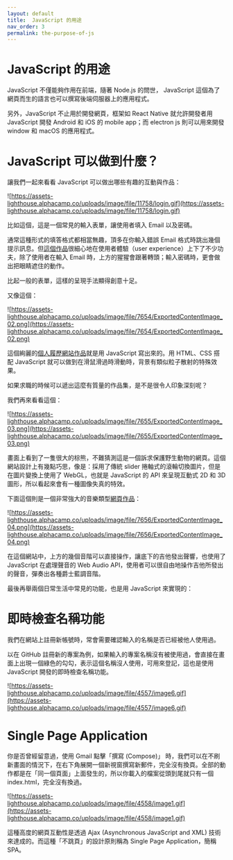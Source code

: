 ```yaml
---
layout: default
title:  JavaScript 的用途
nav_order: 3
permalink: the-purpose-of-js
---
```

# JavaScript 的用途

JavaScript 不僅能夠作用在前端，隨著 Node.js 的問世， JavaScript 這個為了網頁而生的語言也可以撰寫後端伺服器上的應用程式。

另外，JavaScript 不止用於開發網頁，框架如 React Native 就允許開發者用 JavaScript 開發 Android 和 iOS 的 mobile app；而 electron js 則可以用來開發 window 和 macOS 的應用程式。

# JavaScript 可以做到什麼？

讓我們一起來看看 JavaScript 可以做出哪些有趣的互動與作品：

![https://assets-lighthouse.alphacamp.co/uploads/image/file/11758/login.gif](https://assets-lighthouse.alphacamp.co/uploads/image/file/11758/login.gif)

比如這個，這是一個常見的輸入表單，讓使用者填入 Email 以及密碼。

通常這種形式的填答格式都相當無趣，頂多在你輸入錯誤 Email 格式時跳出幾個提示訊息。但[這個作品](https://codepen.io/dsenneff/full/2d338b0adf97472ebc5d473cf1fa910b)很細心地在使用者體驗（user experience）上下了不少功夫，除了使用者在輸入 Email 時，上方的猩猩會跟著轉頭；輸入密碼時，更會做出把眼睛遮住的動作。

比起一般的表單，這樣的呈現手法顯得創意十足。

又像這個：

![https://assets-lighthouse.alphacamp.co/uploads/image/file/7654/ExportedContentImage_02.png](https://assets-lighthouse.alphacamp.co/uploads/image/file/7654/ExportedContentImage_02.png)

這個絢麗的[個人履歷網站作品](about:blank)就是用 JavaScript 寫出來的。用 HTML、CSS 搭配 JavaScript 就可以做到在滑鼠滑過時滑動時，背景有類似粒子散射的特殊效果。

如果求職的時候可以遞出這麼有質量的作品集，是不是很令人印象深刻呢？

我們再來看看這個：

![https://assets-lighthouse.alphacamp.co/uploads/image/file/7655/ExportedContentImage_03.png](https://assets-lighthouse.alphacamp.co/uploads/image/file/7655/ExportedContentImage_03.png)

畫面上看到了一隻很大的棕熊，不難猜測這是一個訴求保護野生動物的網頁。這個網站設計上有幾點巧思，像是：採用了傳統 slider 捲軸式的滾輪切換圖片，但是在圖片變換上使用了 WebGL，也就是 JavaScript 的 API 來呈現互動式 2D 和 3D 圖形，所以看起來會有一種圖像失真的特效。

下面這個則是一個非常強大的音樂類型[網頁作品](https://codepen.io/gregh/full/zNzvOm)：

![https://assets-lighthouse.alphacamp.co/uploads/image/file/7656/ExportedContentImage_04.png](https://assets-lighthouse.alphacamp.co/uploads/image/file/7656/ExportedContentImage_04.png)

在這個網站中，上方的幾個音階可以直接操作，讓底下的吉他發出聲響，也使用了 JavaScript 在處理聲音的 Web Audio API，使用者可以很自由地操作吉他所發出的聲音，彈奏出各種爵士藍調音階。

最後再舉兩個日常生活中常見的功能，也是用 JavaScript 來實現的：

# 即時檢查名稱功能

我們在網站上註冊新帳號時，常會需要確認輸入的名稱是否已經被他人使用過。

以在 GitHub 註冊新的專案為例，如果輸入的專案名稱沒有被使用過，會直接在畫面上出現一個綠色的勾勾，表示這個名稱沒人使用，可用來登記，這也是使用 JavaScript 開發的即時檢查名稱功能。

![https://assets-lighthouse.alphacamp.co/uploads/image/file/4557/image6.gif](https://assets-lighthouse.alphacamp.co/uploads/image/file/4557/image6.gif)

# Single Page Application

你是否曾經留意過，使用 Gmail 點擊「撰寫 (Compose)」 時，我們可以在不刷新畫面的情況下，在右下角展開一個新視窗撰寫新郵件，完全沒有換頁。全部的動作都是在「同一個頁面」上面發生的，所以你載入的檔案從頭到尾就只有一個 index.html，完全沒有換過。

![https://assets-lighthouse.alphacamp.co/uploads/image/file/4558/image1.gif](https://assets-lighthouse.alphacamp.co/uploads/image/file/4558/image1.gif)

這種高度的網頁互動性是透過 Ajax (Asynchronous JavaScript and XML) 技術來達成的。而這種「不跳頁」的設計原則稱為 Single Page Application，簡稱 SPA。
